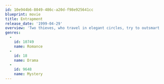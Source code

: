 ```yaml
---
id: 10e944b6-8049-486c-a20d-f98e925641cc
blueprint: movie
title: Entrapment
release_date: '1999-04-29'
overview: 'Two thieves, who travel in elegant circles, try to outsmart each other and, in the process, end up falling in love.'
genres:
  -
    id: 10749
    name: Romance
  -
    id: 18
    name: Drama
  -
    id: 9648
    name: Mystery
---
```

